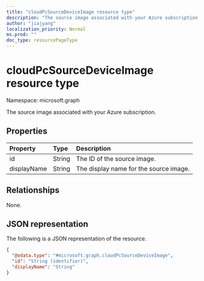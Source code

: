```yaml
---
title: "cloudPcSourceDeviceImage resource type"
description: "The source image associated with your Azure subscription. "
author: "jiajyang"
localization_priority: Normal
ms.prod: ""
doc_type: resourcePageType
---
```


# cloudPcSourceDeviceImage resource type

Namespace: microsoft.graph

The source image associated with your Azure subscription.

## Properties

|Property|Type|Description|
|:---|:---|:---|
|id|String|The ID of the source image.|
|displayName|String|The display name for the source image.|

## Relationships

None.

## JSON representation

The following is a JSON representation of the resource.
<!-- {
  "blockType": "resource",
  "@odata.type": "microsoft.graph.cloudPcSourceDeviceImage",
  "baseType": "microsoft.graph.entity"
}
-->

``` json
{
  "@odata.type": "#microsoft.graph.cloudPcSourceDeviceImage",
  "id": "String (identifier)",
  "displayName": "String"
}
```
